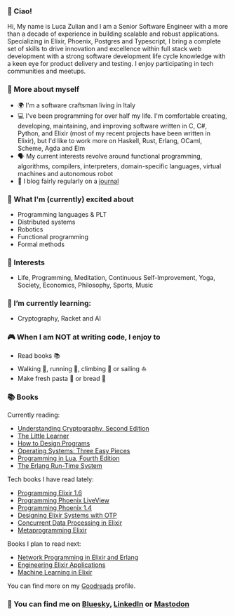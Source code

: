 ### :wave: Ciao!

Hi, My name is Luca Zulian and I am a Senior Software Engineer with a more than a decade of experience in building scalable and robust applications.
Specializing in Elixir, Phoenix, Postgres and Typescript, I bring a complete set of skills to drive innovation and excellence within full stack web development with a strong software development life cycle knowledge with a keen eye for product delivery and testing.
I enjoy participating in tech communities and meetups.

### :billed_cap: More about myself

- :earth_africa: I'm a software craftsman living in Italy
- :computer: I've been programming for over half my life. I'm comfortable creating, developing, maintaining, and improving software written in C, C#, Python, and Elixir (most of my recent projects have been written in Elixir), but I'd like to work more on Haskell, Rust, Erlang, OCaml, Scheme, Agda and Elm
- :speaking_head: My current interests revolve around functional programming, algorithms, compilers, interpreters, domain-specific languages, virtual machines and autonomous robot
- :speech_balloon: I blog fairly regularly on a [journal](https://github.com/lucazulian/journal)

### :raised_hands: What I'm (currently) excited about

- Programming languages & PLT
- Distributed systems
- Robotics
- Functional programming
- Formal methods

### :brain: Interests

- Life, Programming, Meditation, Continuous Self-Improvement, Yoga, Society, Economics, Philosophy, Sports, Music

### :seedling: I’m currently learning:

- Cryptography, Racket and AI

### :video_game: When I am NOT at writing code, I enjoy to

- Read books :books:
- Walking :walking:, running :running:, climbing :climbing: or sailing :sailboat:
- Make fresh pasta :spaghetti: or bread :bread:

### :books: Books

Currently reading:
- [Understanding Cryptography, Second Edition](https://www.cryptography-textbook.com/)
- [The Little Learner](https://www.thelittlelearner.com/)
- [How to Design Programs](https://htdp.org/)
- [Operating Systems: Three Easy Pieces](https://pages.cs.wisc.edu/~remzi/OSTEP/)
- [Programming in Lua, Fourth Edition](https://www.lua.org/pil/#4ed)
- [The Erlang Run-Time System](https://blog.stenmans.org/theBeamBook/)

Tech books I have read lately:
- [Programming Elixir 1.6](https://pragprog.com/titles/elixir16/programming-elixir-1-6/)
- [Programming Phoenix LiveView](https://pragprog.com/titles/liveview/programming-phoenix-liveview/)
- [Programming Phoenix 1.4](https://pragprog.com/titles/phoenix14/programming-phoenix-1-4/)
- [Designing Elixir Systems with OTP](https://pragprog.com/titles/jgotp/designing-elixir-systems-with-otp/)
- [Concurrent Data Processing in Elixir](https://pragprog.com/titles/sgdpelixir/concurrent-data-processing-in-elixir/)
- [Metaprogramming Elixir](https://pragprog.com/titles/cmelixir/metaprogramming-elixir/)

Books I plan to read next:
- [Network Programming in Elixir and Erlang](https://pragprog.com/titles/alnpee/network-programming-in-elixir-and-erlang/)
- [Engineering Elixir Applications](https://pragprog.com/titles/beamops/engineering-elixir-applications/)
- [Machine Learning in Elixir](https://pragprog.com/titles/smelixir/machine-learning-in-elixir/)

You can find more on my [Goodreads](https://www.goodreads.com/user/show/75913668-luca) profile.

### :newspaper: You can find me on [Bluesky](https://bsky.app/profile/lucazulian.bsky.social), [LinkedIn](https://www.linkedin.com/in/zulianluca/) or [Mastodon](https://mastodon.online/@luca_julian)
